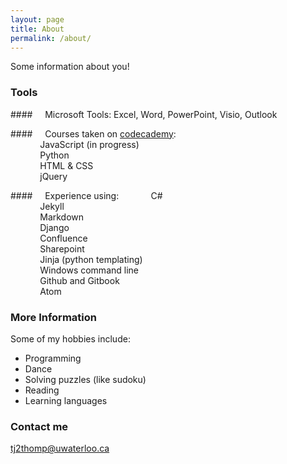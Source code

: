```yaml
---
layout: page
title: About
permalink: /about/
---
```


Some information about you!

### Tools
####&nbsp;&nbsp;&nbsp;&nbsp;&nbsp;Microsoft Tools: Excel, Word, PowerPoint, Visio, Outlook

####&nbsp;&nbsp;&nbsp;&nbsp;&nbsp;Courses taken on [codecademy](https://www.codecademy.com/learn):    
&nbsp;&nbsp;&nbsp;&nbsp;&nbsp;&nbsp;&nbsp;&nbsp;&nbsp;&nbsp;&nbsp;&nbsp;JavaScript (in progress)    
&nbsp;&nbsp;&nbsp;&nbsp;&nbsp;&nbsp;&nbsp;&nbsp;&nbsp;&nbsp;&nbsp;&nbsp;Python    
&nbsp;&nbsp;&nbsp;&nbsp;&nbsp;&nbsp;&nbsp;&nbsp;&nbsp;&nbsp;&nbsp;&nbsp;HTML & CSS  
&nbsp;&nbsp;&nbsp;&nbsp;&nbsp;&nbsp;&nbsp;&nbsp;&nbsp;&nbsp;&nbsp;&nbsp;jQuery  

####&nbsp;&nbsp;&nbsp;&nbsp;&nbsp;Experience using:
&nbsp;&nbsp;&nbsp;&nbsp;&nbsp;&nbsp;&nbsp;&nbsp;&nbsp;&nbsp;&nbsp;&nbsp;C#    
&nbsp;&nbsp;&nbsp;&nbsp;&nbsp;&nbsp;&nbsp;&nbsp;&nbsp;&nbsp;&nbsp;&nbsp;Jekyll    
&nbsp;&nbsp;&nbsp;&nbsp;&nbsp;&nbsp;&nbsp;&nbsp;&nbsp;&nbsp;&nbsp;&nbsp;Markdown    
&nbsp;&nbsp;&nbsp;&nbsp;&nbsp;&nbsp;&nbsp;&nbsp;&nbsp;&nbsp;&nbsp;&nbsp;Django    
&nbsp;&nbsp;&nbsp;&nbsp;&nbsp;&nbsp;&nbsp;&nbsp;&nbsp;&nbsp;&nbsp;&nbsp;Confluence    
&nbsp;&nbsp;&nbsp;&nbsp;&nbsp;&nbsp;&nbsp;&nbsp;&nbsp;&nbsp;&nbsp;&nbsp;Sharepoint    
&nbsp;&nbsp;&nbsp;&nbsp;&nbsp;&nbsp;&nbsp;&nbsp;&nbsp;&nbsp;&nbsp;&nbsp;Jinja (python templating)    
&nbsp;&nbsp;&nbsp;&nbsp;&nbsp;&nbsp;&nbsp;&nbsp;&nbsp;&nbsp;&nbsp;&nbsp;Windows command line    
&nbsp;&nbsp;&nbsp;&nbsp;&nbsp;&nbsp;&nbsp;&nbsp;&nbsp;&nbsp;&nbsp;&nbsp;Github and Gitbook    
&nbsp;&nbsp;&nbsp;&nbsp;&nbsp;&nbsp;&nbsp;&nbsp;&nbsp;&nbsp;&nbsp;&nbsp;Atom  

### More Information

Some of my hobbies include:
- Programming
- Dance
- Solving puzzles (like sudoku)
- Reading
- Learning languages

### Contact me

[tj2thomp@uwaterloo.ca](mailto:tj2thomp@uwaterloo.ca)
